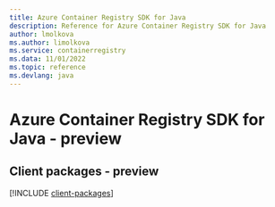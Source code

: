 ```yaml
---
title: Azure Container Registry SDK for Java
description: Reference for Azure Container Registry SDK for Java
author: lmolkova
ms.author: limolkova
ms.service: containerregistry
ms.data: 11/01/2022
ms.topic: reference
ms.devlang: java
---
```

# Azure Container Registry SDK for Java - preview

## Client packages - preview
[!INCLUDE [client-packages](container-registry-client-index.md)]